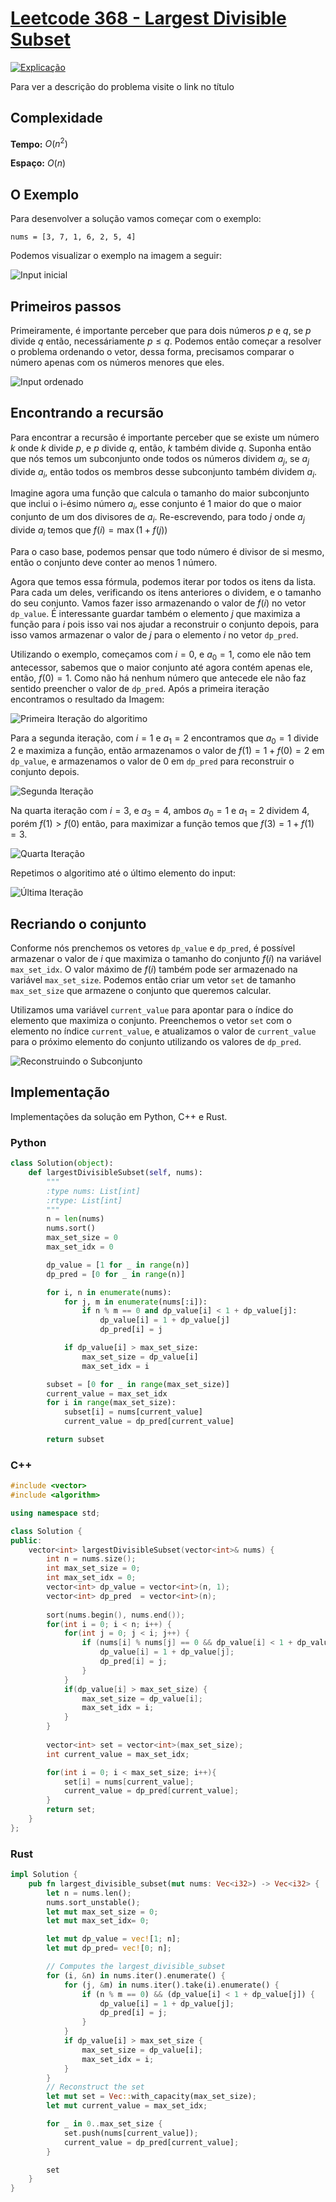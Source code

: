 # [Leetcode 368 - Largest Divisible Subset](https://leetcode.com/problems/largest-divisible-subset/description/)


[![Explicação](https://youtube.com/live/tgyl0CsRHX4)](https://youtube.com/live/tgyl0CsRHX4)

Para ver a descrição do problema visite o link no título

## Complexidade

**Tempo:** $O(n^2)$

**Espaço:** $O(n)$

## O Exemplo

Para desenvolver a solução vamos começar com o exemplo:

```text
nums = [3, 7, 1, 6, 2, 5, 4]
```

Podemos visualizar o exemplo na imagem a seguir:

![Input inicial](imgs/unsorted_list.png)


## Primeiros passos

Primeiramente, é importante perceber que para dois números $p$ e $q$, se $p$ divide $q$ então, necessáriamente $p \le q$. Podemos então começar a resolver o problema ordenando o vetor, dessa forma, precisamos comparar o número apenas com os números menores que eles.

![Input ordenado](imgs/ordered.png)


## Encontrando a recursão


Para encontrar a recursão é importante perceber que se existe um número $k$ onde $k$ divide $p$, e $p$ divide $q$, então, $k$ também divide $q$. Suponha então que nós temos um subconjunto onde todos os números dividem $a_j$, se $a_j$ divide $a_i$, então todos os membros desse subconjunto também dividem $a_i$.

Imagine agora uma função que calcula o tamanho do maior subconjunto que inclui o i-ésimo número $a_i$, esse conjunto é 1 maior do que o maior conjunto de um dos divisores de $a_i$. Re-escrevendo, para todo $j$ onde $a_j$ divide $a_i$ temos que $f(i) = \max \left(1 + f(j)\right)$

Para o caso base, podemos pensar que todo número é divisor de si mesmo, então o conjunto deve conter ao menos 1 número.

Agora que temos essa fórmula, podemos iterar por todos os itens da lista. Para cada um deles, verificando os itens anteriores o dividem, e o tamanho do seu conjunto. Vamos fazer isso armazenando o valor de $f(i)$ no vetor `dp_value`. É interessante guardar também o elemento $j$ que maximiza a função para $i$ pois isso vai nos ajudar a reconstruir o conjunto depois, para isso vamos armazenar o valor de $j$ para o elemento $i$ no vetor `dp_pred`.

Utilizando o exemplo, começamos com $i=0$, e $a_0 = 1$, como ele não tem antecessor, sabemos que o maior conjunto até agora contém apenas ele, então, $f(0) = 1$. Como não há nenhum número que antecede ele não faz sentido preencher o valor de `dp_pred`. Após a primeira iteração encontramos o resultado da Imagem:

![Primeira Iteração do algoritimo](imgs/1st%20Iter.png)

Para a segunda iteração, com $i=1$ e $a_1 = 2$ encontramos que $a_0 = 1$ divide $2$ e maximiza a função, então armazenamos o valor de $f(1) = 1 + f(0) = 2$ em `dp_value`, e armazenamos o valor de $0$ em `dp_pred` para reconstruir o conjunto depois.

![Segunda Iteração](imgs/2nd%20Iter.png)


Na quarta iteração com $i = 3$, e $a_3 = 4$, ambos $a_0 = 1$ e $a_1 = 2$ dividem $4$, porém $f(1) > f(0)$ então, para maximizar a função temos que $f(3) = 1 + f(1) = 3$.

![Quarta Iteração](imgs/4th%20Iter.png)

Repetimos o algoritimo até o último elemento do input:

![Última Iteração](imgs/last%20Iter.png)

## Recriando o conjunto

Conforme nós prenchemos os vetores `dp_value` e `dp_pred`, é possível armazenar o valor de $i$ que maximiza o tamanho do conjunto $f(i)$ na variável `max_set_idx`. O valor máximo de $f(i)$ também pode ser armazenado na variável `max_set_size`. Podemos então criar um vetor `set` de tamanho `max_set_size` que armazene o conjunto que queremos calcular.

Utilizamos uma variável `current_value` para apontar para o índice do elemento que maximiza o conjunto. Preenchemos o vetor `set` com o elemento no índice `current_value`, e atualizamos o valor de `current_value` para o próximo elemento do conjunto utilizando os valores de `dp_pred`.

![Reconstruindo o Subconjunto](imgs/building%20subset.png)

## Implementação

Implementações da solução em Python, C++ e Rust.

### Python
```Python
class Solution(object):
    def largestDivisibleSubset(self, nums):
        """
        :type nums: List[int]
        :rtype: List[int]
        """
        n = len(nums)
        nums.sort()
        max_set_size = 0
        max_set_idx = 0

        dp_value = [1 for _ in range(n)]
        dp_pred = [0 for _ in range(n)]

        for i, n in enumerate(nums):
            for j, m in enumerate(nums[:i]):
                if n % m == 0 and dp_value[i] < 1 + dp_value[j]:
                    dp_value[i] = 1 + dp_value[j]
                    dp_pred[i] = j

            if dp_value[i] > max_set_size:
                max_set_size = dp_value[i]
                max_set_idx = i

        subset = [0 for _ in range(max_set_size)]
        current_value = max_set_idx
        for i in range(max_set_size):
            subset[i] = nums[current_value]
            current_value = dp_pred[current_value]

        return subset

```

### C++
```C++
#include <vector>
#include <algorithm>

using namespace std;

class Solution {
public:
    vector<int> largestDivisibleSubset(vector<int>& nums) {
        int n = nums.size();
        int max_set_size = 0;
        int max_set_idx = 0;
        vector<int> dp_value = vector<int>(n, 1);
        vector<int> dp_pred  = vector<int>(n);
        
        sort(nums.begin(), nums.end());
        for(int i = 0; i < n; i++) {
            for(int j = 0; j < i; j++) {
                if (nums[i] % nums[j] == 0 && dp_value[i] < 1 + dp_value[j]) {
                    dp_value[i] = 1 + dp_value[j];
                    dp_pred[i] = j;
                }
            }
            if(dp_value[i] > max_set_size) {
                max_set_size = dp_value[i];
                max_set_idx = i;
            }
        }
        
        vector<int> set = vector<int>(max_set_size);
        int current_value = max_set_idx;

        for(int i = 0; i < max_set_size; i++){
            set[i] = nums[current_value];
            current_value = dp_pred[current_value];
        }
        return set;
    }
};
```

### Rust
```Rust
impl Solution {
    pub fn largest_divisible_subset(mut nums: Vec<i32>) -> Vec<i32> {
        let n = nums.len();
        nums.sort_unstable(); 
        let mut max_set_size = 0;
        let mut max_set_idx= 0;

        let mut dp_value = vec![1; n];
        let mut dp_pred= vec![0; n];

        // Computes the largest_divisible_subset
        for (i, &n) in nums.iter().enumerate() {
            for (j, &m) in nums.iter().take(i).enumerate() {
                if (n % m == 0) && (dp_value[i] < 1 + dp_value[j]) {
                    dp_value[i] = 1 + dp_value[j];
                    dp_pred[i] = j;
                }
            }
            if dp_value[i] > max_set_size {
                max_set_size = dp_value[i];
                max_set_idx = i;
            }
        }
        // Reconstruct the set
        let mut set = Vec::with_capacity(max_set_size);
        let mut current_value = max_set_idx;

        for _ in 0..max_set_size {
            set.push(nums[current_value]);
            current_value = dp_pred[current_value];
        }

        set
    }
}
```
